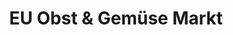 ---
title: "EU Obst & Gemüse Markt"
url: /euskirchen/eu-obst-und-gemuese-markt/
shop: Gemüse & Obst
---